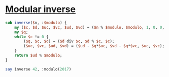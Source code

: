 [1]: https://rosettacode.org/wiki/Modular_inverse

# [Modular inverse][1]



```perl
sub inverse($n, :$modulo) {
    my ($c, $d, $uc, $vc, $ud, $vd) = ($n % $modulo, $modulo, 1, 0, 0, 1);
    my $q;
    while $c != 0 {
        ($q, $c, $d) = ($d div $c, $d % $c, $c);
        ($uc, $vc, $ud, $vd) = ($ud - $q*$uc, $vd - $q*$vc, $uc, $vc);
    }
    return $ud % $modulo;
}

say inverse 42, :modulo(2017)
```
